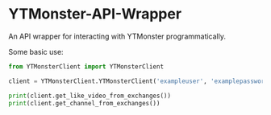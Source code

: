# YTMonster-API-Wrapper
An API wrapper for interacting with YTMonster programmatically.

Some basic use:
```py
from YTMonsterClient import YTMonsterClient

client = YTMonsterClient.YTMonsterClient('exampleuser', 'examplepassword')

print(client.get_like_video_from_exchanges())
print(client.get_channel_from_exchanges())
```